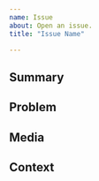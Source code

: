 ```yaml
---
name: Issue
about: Open an issue.
title: "Issue Name"

---
```

<!-- The notes within these arrows are for you but can be deleted. -->

## Summary

<!-- Provide a general summary of the issue here. -->

## Problem <!-- (optional) -->

<!-- Is there a problem with an asset? Explain. -->

## Media <!-- (optional) -->

<!-- provide photos or videos if possible to help identify the issue. -->

## Context 

<!-- What other information might be useful to understand the issue? -->

<!-- Is the issue related to another issue? Link it here. -->
